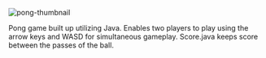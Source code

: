 ![pong-thumbnail](https://user-images.githubusercontent.com/127448521/224424695-1c82f46b-59ec-4ec3-84ea-38b98f41be9f.png)


Pong game built up utilizing Java. Enables two players to play using the arrow keys and WASD for simultaneous gameplay. Score.java keeps score between the passes of the ball.
